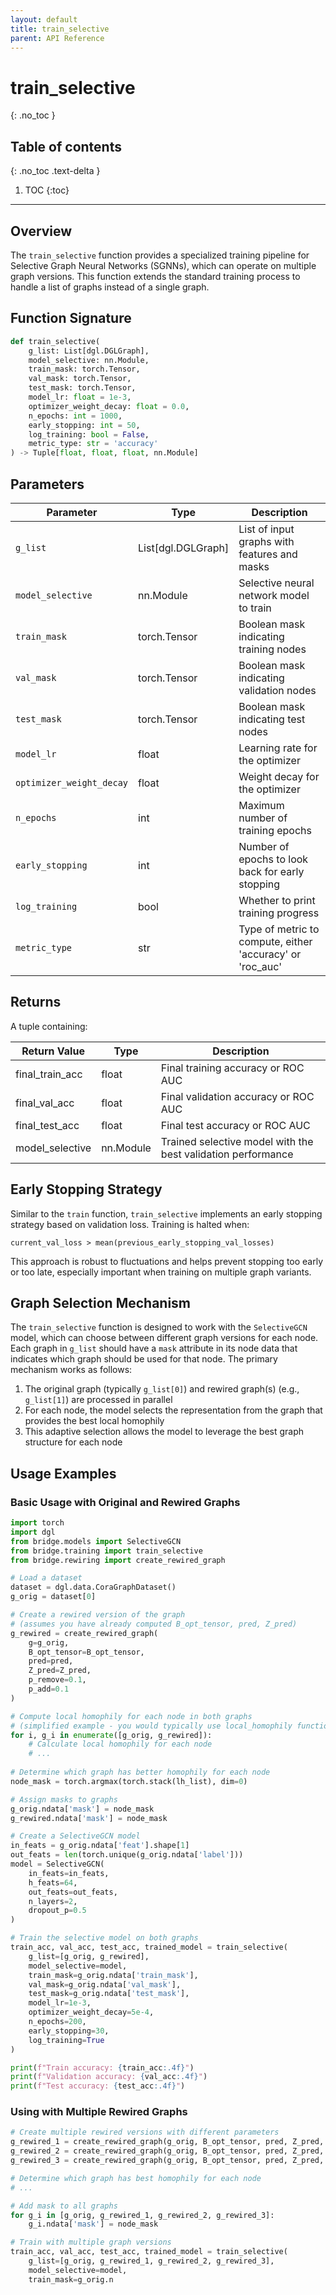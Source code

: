 ```yaml
---
layout: default
title: train_selective
parent: API Reference
---
```


# train_selective
{: .no_toc }

## Table of contents
{: .no_toc .text-delta }

1. TOC
{:toc}

---

## Overview

The `train_selective` function provides a specialized training pipeline for Selective Graph Neural Networks (SGNNs), which can operate on multiple graph versions. This function extends the standard training process to handle a list of graphs instead of a single graph.

## Function Signature

```python
def train_selective(
    g_list: List[dgl.DGLGraph],
    model_selective: nn.Module,
    train_mask: torch.Tensor,
    val_mask: torch.Tensor,
    test_mask: torch.Tensor,
    model_lr: float = 1e-3,
    optimizer_weight_decay: float = 0.0,
    n_epochs: int = 1000,
    early_stopping: int = 50,
    log_training: bool = False,
    metric_type: str = 'accuracy'
) -> Tuple[float, float, float, nn.Module]
```

## Parameters

| Parameter | Type | Description |
|-----------|------|-------------|
| `g_list` | List[dgl.DGLGraph] | List of input graphs with features and masks |
| `model_selective` | nn.Module | Selective neural network model to train |
| `train_mask` | torch.Tensor | Boolean mask indicating training nodes |
| `val_mask` | torch.Tensor | Boolean mask indicating validation nodes |
| `test_mask` | torch.Tensor | Boolean mask indicating test nodes |
| `model_lr` | float | Learning rate for the optimizer |
| `optimizer_weight_decay` | float | Weight decay for the optimizer |
| `n_epochs` | int | Maximum number of training epochs |
| `early_stopping` | int | Number of epochs to look back for early stopping |
| `log_training` | bool | Whether to print training progress |
| `metric_type` | str | Type of metric to compute, either 'accuracy' or 'roc_auc' |

## Returns

A tuple containing:

| Return Value | Type | Description |
|--------------|------|-------------|
| final_train_acc | float | Final training accuracy or ROC AUC |
| final_val_acc | float | Final validation accuracy or ROC AUC |
| final_test_acc | float | Final test accuracy or ROC AUC |
| model_selective | nn.Module | Trained selective model with the best validation performance |

## Early Stopping Strategy

Similar to the `train` function, `train_selective` implements an early stopping strategy based on validation loss. Training is halted when:
```
current_val_loss > mean(previous_early_stopping_val_losses)
```

This approach is robust to fluctuations and helps prevent stopping too early or too late, especially important when training on multiple graph variants.

## Graph Selection Mechanism

The `train_selective` function is designed to work with the `SelectiveGCN` model, which can choose between different graph versions for each node. Each graph in `g_list` should have a `mask` attribute in its node data that indicates which graph should be used for that node. The primary mechanism works as follows:

1. The original graph (typically `g_list[0]`) and rewired graph(s) (e.g., `g_list[1]`) are processed in parallel
2. For each node, the model selects the representation from the graph that provides the best local homophily
3. This adaptive selection allows the model to leverage the best graph structure for each node

## Usage Examples

### Basic Usage with Original and Rewired Graphs

```python
import torch
import dgl
from bridge.models import SelectiveGCN
from bridge.training import train_selective
from bridge.rewiring import create_rewired_graph

# Load a dataset
dataset = dgl.data.CoraGraphDataset()
g_orig = dataset[0]

# Create a rewired version of the graph
# (assumes you have already computed B_opt_tensor, pred, Z_pred)
g_rewired = create_rewired_graph(
    g=g_orig,
    B_opt_tensor=B_opt_tensor,
    pred=pred,
    Z_pred=Z_pred,
    p_remove=0.1,
    p_add=0.1
)

# Compute local homophily for each node in both graphs
# (simplified example - you would typically use local_homophily function)
for i, g_i in enumerate([g_orig, g_rewired]):
    # Calculate local homophily for each node
    # ...
    
# Determine which graph has better homophily for each node
node_mask = torch.argmax(torch.stack(lh_list), dim=0)

# Assign masks to graphs
g_orig.ndata['mask'] = node_mask
g_rewired.ndata['mask'] = node_mask

# Create a SelectiveGCN model
in_feats = g_orig.ndata['feat'].shape[1]
out_feats = len(torch.unique(g_orig.ndata['label']))
model = SelectiveGCN(
    in_feats=in_feats,
    h_feats=64,
    out_feats=out_feats,
    n_layers=2,
    dropout_p=0.5
)

# Train the selective model on both graphs
train_acc, val_acc, test_acc, trained_model = train_selective(
    g_list=[g_orig, g_rewired],
    model_selective=model,
    train_mask=g_orig.ndata['train_mask'],
    val_mask=g_orig.ndata['val_mask'],
    test_mask=g_orig.ndata['test_mask'],
    model_lr=1e-3,
    optimizer_weight_decay=5e-4,
    n_epochs=200,
    early_stopping=30,
    log_training=True
)

print(f"Train accuracy: {train_acc:.4f}")
print(f"Validation accuracy: {val_acc:.4f}")
print(f"Test accuracy: {test_acc:.4f}")
```

### Using with Multiple Rewired Graphs

```python
# Create multiple rewired versions with different parameters
g_rewired_1 = create_rewired_graph(g_orig, B_opt_tensor, pred, Z_pred, 0.1, 0.1)
g_rewired_2 = create_rewired_graph(g_orig, B_opt_tensor, pred, Z_pred, 0.2, 0.2)
g_rewired_3 = create_rewired_graph(g_orig, B_opt_tensor, pred, Z_pred, 0.3, 0.3)

# Determine which graph has best homophily for each node
# ...

# Add mask to all graphs
for g_i in [g_orig, g_rewired_1, g_rewired_2, g_rewired_3]:
    g_i.ndata['mask'] = node_mask

# Train with multiple graph versions
train_acc, val_acc, test_acc, trained_model = train_selective(
    g_list=[g_orig, g_rewired_1, g_rewired_2, g_rewired_3],
    model_selective=model,
    train_mask=g_orig.n